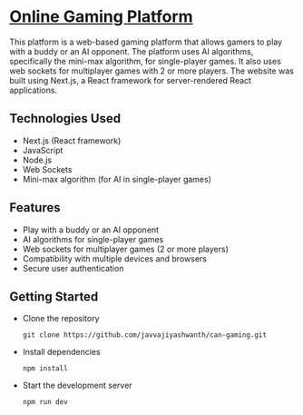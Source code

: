 # [Online Gaming Platform](https://can-gaming.herokuapp.com/)
This platform is a web-based gaming platform that allows gamers to play with a buddy or an AI opponent. The platform uses AI algorithms, specifically the mini-max algorithm, for single-player games. It also uses web sockets for multiplayer games with 2 or more players. The website was built using Next.js, a React framework for server-rendered React applications.

## Technologies Used
- Next.js (React framework)
- JavaScript
- Node.js
- Web Sockets
- Mini-max algorithm (for AI in single-player games)

## Features
- Play with a buddy or an AI opponent
- AI algorithms for single-player games
- Web sockets for multiplayer games (2 or more players)
- Compatibility with multiple devices and browsers
- Secure user authentication

## Getting Started
- Clone the repository

   ```git clone https://github.com/javvajiyashwanth/can-gaming.git```
- Install dependencies

   ```npm install```
- Start the development server

   ```npm run dev```